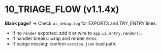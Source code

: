 # 10_TRIAGE_FLOW (v1.1.4x)

**Blank page?**
→ Check `ui_debug.log` for EXPORTS and TRY_ENTRY lines.
- If no `render` exported: add it or wire to `app.ui.entry.render()`.
- If handler breaks: wrap and render error.
- If badge missing: confirm `version.json` load path.
